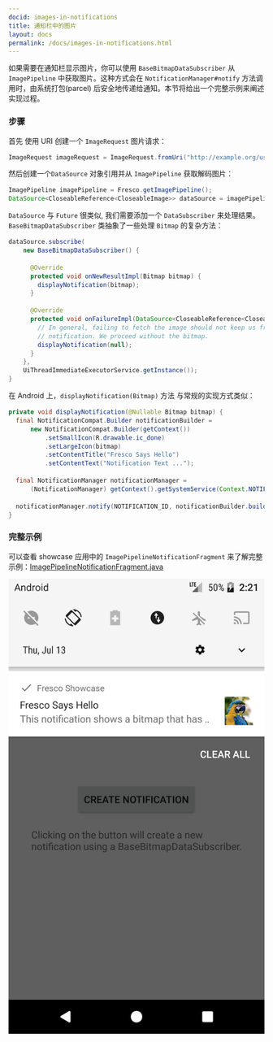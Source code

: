 ```yaml
---
docid: images-in-notifications
title: 通知栏中的图片
layout: docs
permalink: /docs/images-in-notifications.html
---
```


如果需要在通知栏显示图片，你可以使用 `BaseBitmapDataSubscriber` 从 `ImagePipeline` 中获取图片。这种方式会在 `NotificationManager#notify` 方法调用时，由系统打包(parcel) 后安全地传递给通知。本节将给出一个完整示例来阐述实现过程。

### 步骤

首先 使用 URI 创建一个 `ImageRequest` 图片请求：

```java
ImageRequest imageRequest = ImageRequest.fromUri("http://example.org/user/42/profile.jpg"));
```

然后创建一个`DataSource` 对象引用并从 `ImagePipeline` 获取解码图片：

```java
ImagePipeline imagePipeline = Fresco.getImagePipeline();
DataSource<CloseableReference<CloseableImage>> dataSource = imagePipeline.fetchDecodedImage(imageRequest, null);
```

`DataSource` 与 `Future` 很类似, 我们需要添加一个 `DataSubscriber` 来处理结果。`BaseBitmapDataSubscriber` 类抽象了一些处理 `Bitmap` 的复杂方法：

```java
dataSource.subscribe(
    new BaseBitmapDataSubscriber() {

      @Override
      protected void onNewResultImpl(Bitmap bitmap) {
        displayNotification(bitmap);
      }

      @Override
      protected void onFailureImpl(DataSource<CloseableReference<CloseableImage>> dataSource) {
        // In general, failing to fetch the image should not keep us from displaying the
        // notification. We proceed without the bitmap.
        displayNotification(null);
      }
    },
    UiThreadImmediateExecutorService.getInstance());
}
```

在 Android 上，`displayNotification(Bitmap)` 方法 与常规的实现方式类似：

```java
private void displayNotification(@Nullable Bitmap bitmap) {
  final NotificationCompat.Builder notificationBuilder =
      new NotificationCompat.Builder(getContext())
          .setSmallIcon(R.drawable.ic_done)
          .setLargeIcon(bitmap)
          .setContentTitle("Fresco Says Hello")
          .setContentText("Notification Text ...");

  final NotificationManager notificationManager =
      (NotificationManager) getContext().getSystemService(Context.NOTIFICATION_SERVICE);

  notificationManager.notify(NOTIFICATION_ID, notificationBuilder.build());
}
```

### 完整示例

可以查看 showcase 应用中的 `ImagePipelineNotificationFragment` 来了解完整示例：[ImagePipelineNotificationFragment.java](https://github.com/facebook/fresco/blob/master/samples/showcase/src/main/java/com/facebook/fresco/samples/showcase/imagepipeline/ImagePipelineNotificationFragment.java)

![Showcase app with a notification](/static/images/docs/02-images-in-notifications-sample.png)
